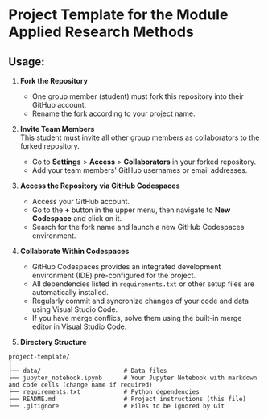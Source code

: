 # Project Template for the Module Applied Research Methods

## Usage:

1. **Fork the Repository**  
   - One group member (student) must fork this repository into their GitHub account.
   - Rename the fork according to your project name.

2. **Invite Team Members**  
   This student must invite all other group members as collaborators to the forked repository.  
   - Go to **Settings** > **Access** > **Collaborators** in your forked repository.  
   - Add your team members' GitHub usernames or email addresses.

3. **Access the Repository via GitHub Codespaces**
   - Access your GitHub account.
   - Go to the **+** button in the upper menu, then navigate to **New Codespace** and click on it. 
   - Search for the fork name and launch a new GitHub Codespaces environment.

4. **Collaborate Within Codespaces**  
   - GitHub Codespaces provides an integrated development environment (IDE) pre-configured for the project.  
   - All dependencies listed in `requirements.txt` or other setup files are automatically installed.
   - Regularly commit and syncronize changes of your code and data using Visual Studio Code.
   - If you have merge conflics, solve them using the built-in merge editor in Visual Studio Code.

5. **Directory Structure**
```
project-template/
│
├── data/                       # Data files
├── jupyter_notebook.ipynb      # Your Jupyter Notebook with markdown and code cells (change name if required)
├── requirements.txt            # Python dependencies
├── README.md                   # Project instructions (this file)
└── .gitignore                  # Files to be ignored by Git
```
